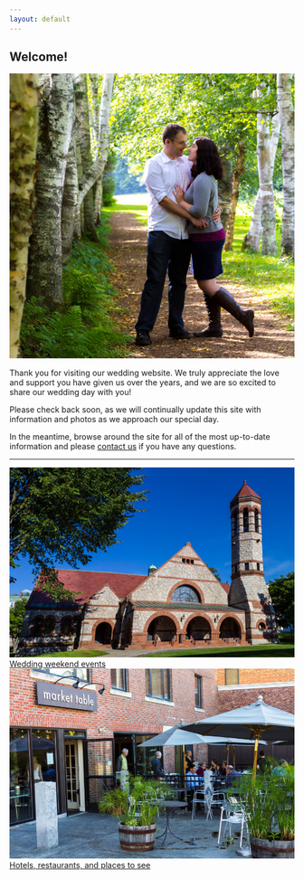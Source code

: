 ```yaml
---
layout: default
---
```


## Welcome! ##

<div class="photo lightboxable photo-right">
  <img src="/images/places/stgaudens.jpg">
</div>

Thank you for visiting our wedding website. We truly appreciate the love and support you have given us over the years, and we are so excited to share our wedding day with you!

Please check back soon, as we will continually update this site with information and photos as we approach our special day.

In the meantime, browse around the site for all of the most up-to-date information and please [contact us](/about/contact.html) if you have any questions.

----------------------------------------------------------------------

<div class="double-photos">
  <div class="double-photo">
    <a href="/events" class="photo">
      <img src="/images/places/rollins.jpg">
      <div class="caption">Wedding weekend events</div>
    </a>
  </div>
  <div class="double-photo">
    <a href="/travel" class="photo">
      <img src="/images/places/market-table.jpg">
      <div class="caption">Hotels, restaurants, and places to see</div>
    </a>
  </div>
</div>
